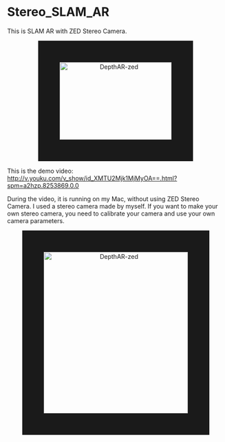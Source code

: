 # Stereo_SLAM_AR
This is SLAM AR with ZED Stereo Camera.
<p align="center">
<img src="https://github.com/ygx2011/Stereo_SLAM_AR/blob/master/pic/StereoSLAMAR.png?raw=true" alt="DepthAR-zed" width="260" height="180" border="50"/>
</p>

This is the demo video: http://v.youku.com/v_show/id_XMTU2Mjk1MjMyOA==.html?spm=a2hzp.8253869.0.0

During the video, it is running on my Mac, without using ZED Stereo Camera.
I used a stereo camera made by myself. If you want to make your own stereo camera, you need to calibrate your camera and use your own camera parameters.
<p align="center">
<img src="https://github.com/ygx2011/Stereo_SLAM_AR/blob/master/pic/StereoCamera.png?raw=true" alt="DepthAR-zed" width="335" height="375" border="50"/>
</p>
